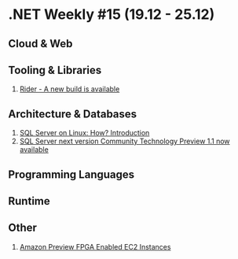 # .NET Weekly #15 (19.12 - 25.12)

## Cloud & Web

## Tooling & Libraries

1. [Rider - A new build is available](https://twitter.com/jetbrainsrider/status/810926202110222336)

## Architecture & Databases

1. [SQL Server on Linux: How? Introduction](https://blogs.technet.microsoft.com/dataplatforminsider/2016/12/16/sql-server-on-linux-how-introduction/)
1. [SQL Server next version Community Technology Preview 1.1 now available](https://blogs.technet.microsoft.com/dataplatforminsider/2016/12/16/sql-server-next-version-community-technology-preview-1-1-now-available/)

## Programming Languages

## Runtime

## Other

1. [Amazon Preview FPGA Enabled EC2 Instances](https://www.infoq.com/news/2016/12/AWS-F1-Instances)